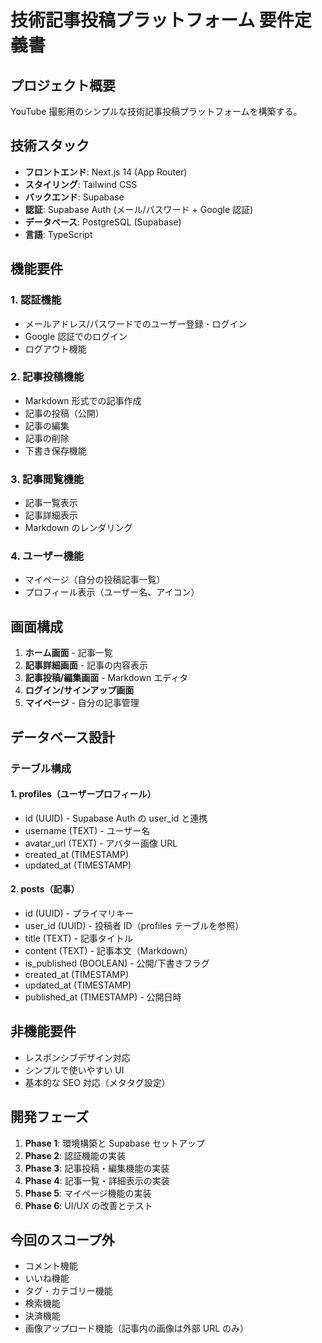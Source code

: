 # 技術記事投稿プラットフォーム 要件定義書

## プロジェクト概要

YouTube 撮影用のシンプルな技術記事投稿プラットフォームを構築する。

## 技術スタック

- **フロントエンド**: Next.js 14 (App Router)
- **スタイリング**: Tailwind CSS
- **バックエンド**: Supabase
- **認証**: Supabase Auth (メール/パスワード + Google 認証)
- **データベース**: PostgreSQL (Supabase)
- **言語**: TypeScript

## 機能要件

### 1. 認証機能

- メールアドレス/パスワードでのユーザー登録・ログイン
- Google 認証でのログイン
- ログアウト機能

### 2. 記事投稿機能

- Markdown 形式での記事作成
- 記事の投稿（公開）
- 記事の編集
- 記事の削除
- 下書き保存機能

### 3. 記事閲覧機能

- 記事一覧表示
- 記事詳細表示
- Markdown のレンダリング

### 4. ユーザー機能

- マイページ（自分の投稿記事一覧）
- プロフィール表示（ユーザー名、アイコン）

## 画面構成

1. **ホーム画面** - 記事一覧
2. **記事詳細画面** - 記事の内容表示
3. **記事投稿/編集画面** - Markdown エディタ
4. **ログイン/サインアップ画面**
5. **マイページ** - 自分の記事管理

## データベース設計

### テーブル構成

#### 1. profiles（ユーザープロフィール）

- id (UUID) - Supabase Auth の user_id と連携
- username (TEXT) - ユーザー名
- avatar_url (TEXT) - アバター画像 URL
- created_at (TIMESTAMP)
- updated_at (TIMESTAMP)

#### 2. posts（記事）

- id (UUID) - プライマリキー
- user_id (UUID) - 投稿者 ID（profiles テーブルを参照）
- title (TEXT) - 記事タイトル
- content (TEXT) - 記事本文（Markdown）
- is_published (BOOLEAN) - 公開/下書きフラグ
- created_at (TIMESTAMP)
- updated_at (TIMESTAMP)
- published_at (TIMESTAMP) - 公開日時

## 非機能要件

- レスポンシブデザイン対応
- シンプルで使いやすい UI
- 基本的な SEO 対応（メタタグ設定）

## 開発フェーズ

1. **Phase 1**: 環境構築と Supabase セットアップ
2. **Phase 2**: 認証機能の実装
3. **Phase 3**: 記事投稿・編集機能の実装
4. **Phase 4**: 記事一覧・詳細表示の実装
5. **Phase 5**: マイページ機能の実装
6. **Phase 6**: UI/UX の改善とテスト

## 今回のスコープ外

- コメント機能
- いいね機能
- タグ・カテゴリー機能
- 検索機能
- 決済機能
- 画像アップロード機能（記事内の画像は外部 URL のみ）
